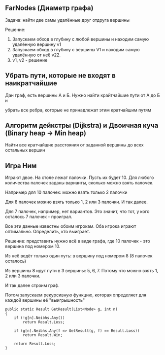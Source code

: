 ## FarNodes (Диаметр графа)
Задача: найти две самы удалённые друг отдруга вершины

Решение: 

1. Запускаем обход в глубину с любой вершины и находим самую удалённую вершину v1
1. Запускаем обход в глубину с вершины V1 и находим самую удалённую от неё v22.
1. v1, v2 - решение

## Убрать пути, которые не входят в наикратчайшие
Дан граф, есть вершины А и Б. Нужно найти крайтчайшие пути от А до Б и

убрать все ребра, которые не принадлежат этим кратчайшим путям


## Алгоритм дейкстры (Dijkstra) и Двоичная куча (Binary heap -> Min heap)
Найти все кратчайшие расстояния от заданной вершины до всех остальных вершин

## Игра Ним
Играют двое. На столе лежат палочки. Пусть их будет 10. Для любого количества палочек заданы варианты, сколько можно взять палочек.

Например для 10 палочек: можно взять только 2 палочки

Для 8 палочек можно взять только 1, 2 или 3 палочки. И так далее.

Для 7 палочек, например, нет вариантов. Это значит, что тот, у кого осталось 7 палочек - проиграл.

Все эти данные известны обоим игрокам. Оба игрока играют оптимально. Определить, кто выиграет.

Решение: представить нужно всё в виде графа, где 10 палочек - это вершина под номером 10. 

Из неё ведёт только один путь: в вершину под номером 8 (8 палочек осталось)

Из вершины 8 идут пути в 3 вершины: 5, 6, 7. Потому что можно взять 1, 2 или 3 палочки.

И так далее строим граф.

Потом запускаем рекурсивную функцию, которая определяет для каждой вершины её "выигрышность"

```
public static Result GetResult(List<Node> g, int n)
{
	if (!g[n].Neibhs.Any())
		return Result.Loss;

	if (g[n].Neibhs.Any(f => GetResult(g, f) == Result.Loss))
		return Result.Win;

	return Result.Loss;
}
```